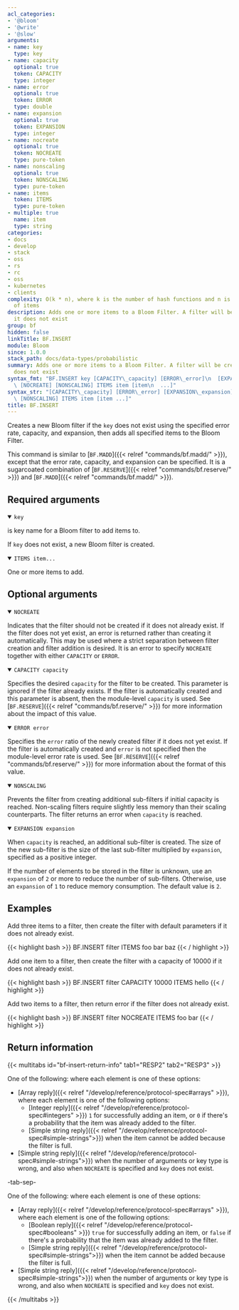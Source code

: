 ```yaml
---
acl_categories:
- '@bloom'
- '@write'
- '@slow'
arguments:
- name: key
  type: key
- name: capacity
  optional: true
  token: CAPACITY
  type: integer
- name: error
  optional: true
  token: ERROR
  type: double
- name: expansion
  optional: true
  token: EXPANSION
  type: integer
- name: nocreate
  optional: true
  token: NOCREATE
  type: pure-token
- name: nonscaling
  optional: true
  token: NONSCALING
  type: pure-token
- name: items
  token: ITEMS
  type: pure-token
- multiple: true
  name: item
  type: string
categories:
- docs
- develop
- stack
- oss
- rs
- rc
- oss
- kubernetes
- clients
complexity: O(k * n), where k is the number of hash functions and n is the number
  of items
description: Adds one or more items to a Bloom Filter. A filter will be created if
  it does not exist
group: bf
hidden: false
linkTitle: BF.INSERT
module: Bloom
since: 1.0.0
stack_path: docs/data-types/probabilistic
summary: Adds one or more items to a Bloom Filter. A filter will be created if it
  does not exist
syntax_fmt: "BF.INSERT key [CAPACITY\_capacity] [ERROR\_error]\n  [EXPANSION\_expansion]\
  \ [NOCREATE] [NONSCALING] ITEMS item [item\n  ...]"
syntax_str: "[CAPACITY\_capacity] [ERROR\_error] [EXPANSION\_expansion] [NOCREATE]\
  \ [NONSCALING] ITEMS item [item ...]"
title: BF.INSERT
---
```

Creates a new Bloom filter if the `key` does not exist using the specified error rate, capacity, and expansion, then adds all specified items to the Bloom Filter.

This command is similar to [`BF.MADD`]({{< relref "commands/bf.madd/" >}}), except that the error rate, capacity, and expansion can be specified. It is a sugarcoated combination of [`BF.RESERVE`]({{< relref "commands/bf.reserve/" >}}) and [`BF.MADD`]({{< relref "commands/bf.madd/" >}}).

## Required arguments

<details open><summary><code>key</code></summary>

is key name for a Bloom filter to add items to.

If `key` does not exist, a new Bloom filter is created.
</details>

<details open><summary><code>ITEMS item...</code></summary>

One or more items to add.
</details>

## Optional arguments

<details open><summary><code>NOCREATE</code></summary>

Indicates that the filter should not be created if it does not already exist.
If the filter does not yet exist, an error is returned rather than creating it automatically.
This may be used where a strict separation between filter creation and filter addition is desired.
It is an error to specify `NOCREATE` together with either `CAPACITY` or `ERROR`.
</details>

<details open><summary><code>CAPACITY capacity</code></summary>

Specifies the desired `capacity` for the filter to be created.
This parameter is ignored if the filter already exists.
If the filter is automatically created and this parameter is absent, then the module-level `capacity` is used.
See [`BF.RESERVE`]({{< relref "commands/bf.reserve/" >}}) for more information about the impact of this value.
</details>

<details open><summary><code>ERROR error</code></summary>
    
Specifies the `error` ratio of the newly created filter if it does not yet exist.
If the filter is automatically created and `error` is not specified then the module-level error rate is used.
See [`BF.RESERVE`]({{< relref "commands/bf.reserve/" >}}) for more information about the format of this value.
</details>

<details open><summary><code>NONSCALING</code></summary>

Prevents the filter from creating additional sub-filters if initial capacity is reached.
Non-scaling filters require slightly less memory than their scaling counterparts. The filter returns an error when `capacity` is reached.
</details>

<details open><summary><code>EXPANSION expansion</code></summary>

When `capacity` is reached, an additional sub-filter is created.
The size of the new sub-filter is the size of the last sub-filter multiplied by `expansion`, specified as a positive integer.

If the number of elements to be stored in the filter is unknown, use an `expansion` of `2` or more to reduce the number of sub-filters.
Otherwise, use an `expansion` of `1` to reduce memory consumption. The default value is `2`.
</details>

## Examples

Add three items to a filter, then create the filter with default parameters if it does not already exist.

{{< highlight bash >}}
BF.INSERT filter ITEMS foo bar baz
{{< / highlight >}}

Add one item to a filter, then create the filter with a capacity of 10000 if it does not already exist.

{{< highlight bash >}}
BF.INSERT filter CAPACITY 10000 ITEMS hello
{{< / highlight >}}

Add two items to a filter, then return error if the filter does not already exist.

{{< highlight bash >}}
BF.INSERT filter NOCREATE ITEMS foo bar
{{< / highlight >}}

## Return information

{{< multitabs id="bf-insert-return-info" 
    tab1="RESP2" 
    tab2="RESP3" >}}

One of the following: where each element is one of these options:
* [Array reply]({{< relref "/develop/reference/protocol-spec#arrays" >}}), where each element is one of the following options:
  * [Integer reply]({{< relref "/develop/reference/protocol-spec#integers" >}}) `1` for successfully adding an item, or `0` if there's a probability that the item was already added to the filter.
  * [Simple string reply]({{< relref "/develop/reference/protocol-spec#simple-strings">}}) when the item cannot be added because the filter is full.
* [Simple string reply]({{< relref "/develop/reference/protocol-spec#simple-strings">}}) when the number of arguments or key type is wrong, and also when `NOCREATE` is specified and `key` does not exist.

-tab-sep-

One of the following: where each element is one of these options:
* [Array reply]({{< relref "/develop/reference/protocol-spec#arrays" >}}), where each element is one of the following options:
  * [Boolean reply]({{< relref "/develop/reference/protocol-spec#booleans" >}}) `true` for successfully adding an item, or `false` if there's a probability that the item was already added to the filter.
  * [Simple string reply]({{< relref "/develop/reference/protocol-spec#simple-strings">}}) when the item cannot be added because the filter is full.
* [Simple string reply]({{< relref "/develop/reference/protocol-spec#simple-strings">}}) when the number of arguments or key type is wrong, and also when `NOCREATE` is specified and `key` does not exist.

{{< /multitabs >}}